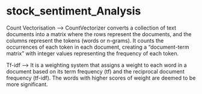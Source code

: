 # stock_sentiment_Analysis

Count Vectorisation --> CountVectorizer converts a collection of text documents into a matrix where the rows represent the documents, and the columns represent the tokens (words or n-grams). It counts the occurrences of each token in each document, creating a “document-term matrix” with integer values representing the frequency of each token.

Tf-idf --> It is a weighting system that assigns a weight to each word in a document based on its term frequency (tf) and the reciprocal document frequency (tf-idf). The words with higher scores of weight are deemed to be more significant.
